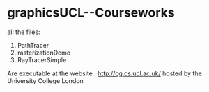 # graphicsUCL--Courseworks

all the files:
1. PathTracer
2. rasterizationDemo
3. RayTracerSimple

Are executable at the website :  http://cg.cs.ucl.ac.uk/ hosted by the University College London

